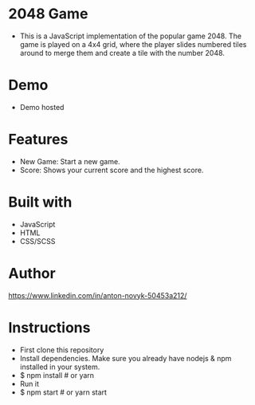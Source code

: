 # 2048 Game
- This is a JavaScript implementation of the popular game 2048. The game is played on a 4x4 grid, where the player slides numbered tiles around to merge them and create a tile with the number 2048.

# Demo
- Demo hosted

# Features
- New Game: Start a new game.
- Score: Shows your current score and the highest score.

# Built with
- JavaScript
- HTML
- CSS/SCSS

# Author
https://www.linkedin.com/in/anton-novyk-50453a212/

# Instructions
- First clone this repository
- Install dependencies. Make sure you already have nodejs & npm installed in your system.
- $ npm install # or yarn
- Run it
- $ npm start # or yarn start
